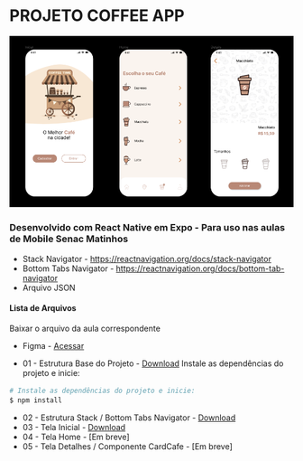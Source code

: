 # PROJETO COFFEE APP
<div align="center"><img src="https://github.com/BrunoWuo/CoffeeApp/blob/main/CoffeeApp.png" width=640></div>

### Desenvolvido com React Native em Expo  - Para uso nas aulas de Mobile Senac Matinhos
* Stack Navigator - https://reactnavigation.org/docs/stack-navigator
* Bottom Tabs Navigator - https://reactnavigation.org/docs/bottom-tab-navigator
* Arquivo JSON

#### Lista de Arquivos
Baixar o arquivo da aula correspondente

* Figma - [Acessar](https://www.figma.com/design/bcInapaaF8GUxbH47EmQ1C/Coffee-App---Design?m=auto&t=QrtzsWcSQfpTDbpM-6)

* 01 - Estrutura Base do Projeto - [Download](https://github.com/BrunoWuo/CoffeeApp/archive/refs/heads/01EstruturaBase.zip)
  Instale as dependências do projeto e inicie:
```sh
# Instale as dependências do projeto e inicie:
$ npm install
```

* 02 - Estrutura Stack / Bottom Tabs Navigator - [Download](https://github.com/BrunoWuo/CoffeeApp/archive/refs/heads/02Navegacao.zip)
* 03 - Tela Inicial - [Download](https://github.com/BrunoWuo/CoffeeApp/archive/refs/heads/03TelaInitial.zip)
* 04 - Tela Home - [Em breve]
* 05 - Tela Detalhes / Componente CardCafe - [Em breve]

  




